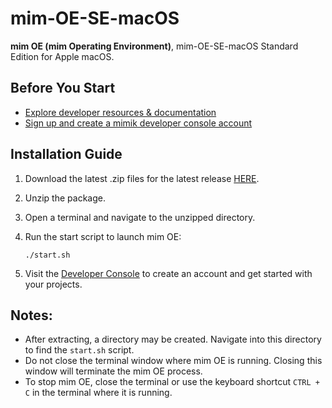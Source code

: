 
# mim-OE-SE-macOS

**mim OE (mim Operating Environment)**, mim-OE-SE-macOS Standard Edition for Apple macOS.

## Before You Start

- [Explore developer resources & documentation](https://developer.mimik.com)
- [Sign up and create a mimik developer console account](https://developer.mimik.com/console/create_account)

## Installation Guide

1. Download the latest .zip files for the latest release [HERE](https://github.com/mim-OE/mim-OE-SE-macOS/releases).
2. Unzip the package.
3. Open a terminal and navigate to the unzipped directory.
4. Run the start script to launch mim OE:

   ```
   ./start.sh
   ```

5. Visit the [Developer Console](https://developer.mimik.com/console/create_account) to create an account and get started with your projects.

## Notes:

- After extracting, a directory may be created. Navigate into this directory to find the `start.sh` script.
- Do not close the terminal window where mim OE is running. Closing this window will terminate the mim OE process.
- To stop mim OE, close the terminal or use the keyboard shortcut `CTRL + C` in the terminal where it is running.
